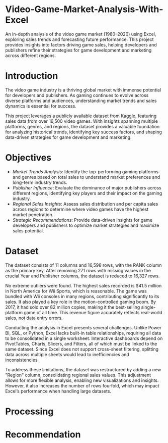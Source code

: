 # Video-Game-Market-Analysis-With-Excel
An in-depth analysis of the video game market (1980–2020) using Excel, exploring sales trends and forecasting future performance. This project provides insights into factors driving game sales, helping developers and publishers refine their strategies for game development and marketing across different regions.
# Introduction
The video game industry is a thriving global market with immense potential for developers and publishers. As gaming continues to evolve across diverse platforms and audiences, understanding market trends and sales dynamics is essential for success.

This project leverages a publicly available dataset from Kaggle, featuring sales data from over 16,500 video games. With insights spanning multiple platforms, genres, and regions, the dataset provides a valuable foundation for analyzing historical trends, identifying key success factors, and shaping data-driven strategies for game development and marketing.
# Objectives
- *Market Trends Analysis*: Identify the top-performing gaming platforms and genres based on total sales to understand market preferences and long-term industry trends.  
- *Publisher Influence*: Evaluate the dominance of major publishers across different regions, identifying key players and their impact on the gaming industry.  
- *Regional Sales Insights*: Assess sales distribution and per capita sales across regions to determine where video games have the highest market penetration.  
- *Strategic Recommendations*: Provide data-driven insights for game developers and publishers to optimize market strategies and maximize sales potential.
# Dataset
The dataset consists of 11 columns and 16,598 rows, with the RANK column as the primary key. After removing 271 rows with missing values in the crucial Year and Publisher columns, the dataset is reduced to 16,327 rows.  

No extreme outliers were found. The highest sales recorded is $41.5 million in North America for Wii Sports, which is reasonable. The game was bundled with Wii consoles in many regions, contributing significantly to its sales. It also played a key role in the motion-controlled gaming boom. By 2017, it had sold over 82 million copies, making it the best-selling single-platform game of all time. This revenue figure accurately reflects real-world sales, not data entry errors.  

Conducting the analysis in Excel presents several challenges. Unlike Power BI, SQL, or Python, Excel lacks built-in table relationships, requiring all data to be consolidated in a single worksheet. Interactive dashboards depend on PivotTables, Charts, Slicers, and Filters, all of which must be linked to the same dataset. Since Excel does not support cross-sheet filtering, splitting data across multiple sheets would lead to inefficiencies and inconsistencies.  

To address these limitations, the dataset was restructured by adding a new "Region" column, consolidating regional sales values. This adjustment allows for more flexible analysis, enabling new visualizations and insights. However, it also increases the number of rows fourfold, which may impact Excel’s performance when handling large datasets.
# Processing
# Recommendation
